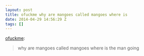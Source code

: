 ```yaml
---
layout: post
title: ofuckme why are mangoes called mangoes where is
date: 2014-04-29 14:56:29 Z
tags: []
---
```

[ofuckme](http://ofuckme.tumblr.com/post/50891292602/why-are-mangoes-called-mangoes-where-is-the-man):

> why are mangoes called mangoes where is the man going
